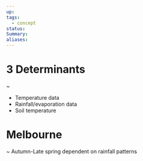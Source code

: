 ```yaml
---
up: 
tags:
  - concept
status: 
Summary:
aliases:
---
```

# 3 Determinants
~
- Temperature data
- Rainfall/evaporation data
- Soil temperature

# Melbourne
~
Autumn-Late spring dependent on rainfall patterns

